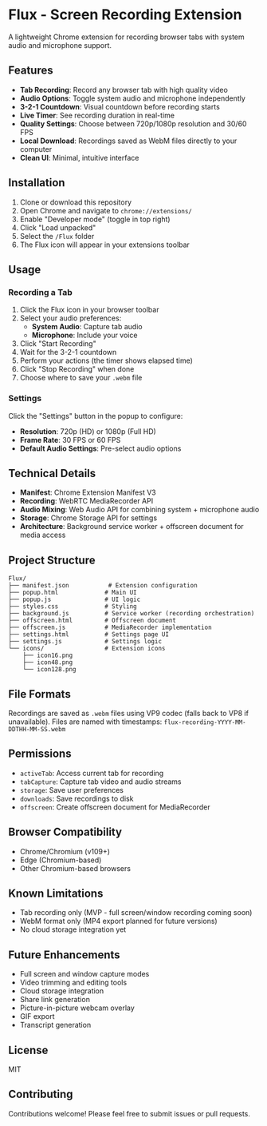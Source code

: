 # Flux - Screen Recording Extension

A lightweight Chrome extension for recording browser tabs with system audio and microphone support.

## Features

- **Tab Recording**: Record any browser tab with high quality video
- **Audio Options**: Toggle system audio and microphone independently
- **3-2-1 Countdown**: Visual countdown before recording starts
- **Live Timer**: See recording duration in real-time
- **Quality Settings**: Choose between 720p/1080p resolution and 30/60 FPS
- **Local Download**: Recordings saved as WebM files directly to your computer
- **Clean UI**: Minimal, intuitive interface

## Installation

1. Clone or download this repository
2. Open Chrome and navigate to `chrome://extensions/`
3. Enable "Developer mode" (toggle in top right)
4. Click "Load unpacked"
5. Select the `/Flux` folder
6. The Flux icon will appear in your extensions toolbar

## Usage

### Recording a Tab

1. Click the Flux icon in your browser toolbar
2. Select your audio preferences:
   - **System Audio**: Capture tab audio
   - **Microphone**: Include your voice
3. Click "Start Recording"
4. Wait for the 3-2-1 countdown
5. Perform your actions (the timer shows elapsed time)
6. Click "Stop Recording" when done
7. Choose where to save your `.webm` file

### Settings

Click the "Settings" button in the popup to configure:

- **Resolution**: 720p (HD) or 1080p (Full HD)
- **Frame Rate**: 30 FPS or 60 FPS
- **Default Audio Settings**: Pre-select audio options

## Technical Details

- **Manifest**: Chrome Extension Manifest V3
- **Recording**: WebRTC MediaRecorder API
- **Audio Mixing**: Web Audio API for combining system + microphone audio
- **Storage**: Chrome Storage API for settings
- **Architecture**: Background service worker + offscreen document for media access

## Project Structure

```
Flux/
├── manifest.json           # Extension configuration
├── popup.html             # Main UI
├── popup.js               # UI logic
├── styles.css             # Styling
├── background.js          # Service worker (recording orchestration)
├── offscreen.html         # Offscreen document
├── offscreen.js           # MediaRecorder implementation
├── settings.html          # Settings page UI
├── settings.js            # Settings logic
└── icons/                 # Extension icons
    ├── icon16.png
    ├── icon48.png
    └── icon128.png
```

## File Formats

Recordings are saved as `.webm` files using VP9 codec (falls back to VP8 if unavailable). Files are named with timestamps: `flux-recording-YYYY-MM-DDTHH-MM-SS.webm`

## Permissions

- `activeTab`: Access current tab for recording
- `tabCapture`: Capture tab video and audio streams
- `storage`: Save user preferences
- `downloads`: Save recordings to disk
- `offscreen`: Create offscreen document for MediaRecorder

## Browser Compatibility

- Chrome/Chromium (v109+)
- Edge (Chromium-based)
- Other Chromium-based browsers

## Known Limitations

- Tab recording only (MVP - full screen/window recording coming soon)
- WebM format only (MP4 export planned for future versions)
- No cloud storage integration yet

## Future Enhancements

- Full screen and window capture modes
- Video trimming and editing tools
- Cloud storage integration
- Share link generation
- Picture-in-picture webcam overlay
- GIF export
- Transcript generation

## License

MIT

## Contributing

Contributions welcome! Please feel free to submit issues or pull requests.

